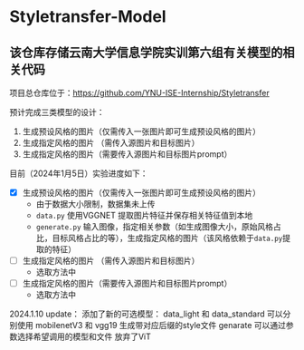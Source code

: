 # Styletransfer-Model

## 该仓库存储云南大学信息学院实训第六组有关模型的相关代码

项目总仓库位于：https://github.com/YNU-ISE-Internship/Styletransfer

预计完成三类模型的设计：
1. 生成预设风格的图片（仅需传入一张图片即可生成预设风格的图片）
2. 生成指定风格的图片 （需传入源图片和目标图片）
3. 生成指定风格的图片（需要传入源图片和目标图片prompt）

目前（2024年1月5日）实验进度如下：
- [x] 生成预设风格的图片（仅需传入一张图片即可生成预设风格的图片）
  *  由于数据大小限制，数据集未上传
  *  `data.py` 使用VGGNET 提取图片特征并保存相关特征值到本地
  *  `generate.py` 输入图像，指定相关参数（如生成图像大小，原始风格占比，目标风格占比的等），生成指定风格的图片（该风格依赖于`data.py`提取的特征）
- [ ] 生成指定风格的图片 （需传入源图片和目标图片）
  *  选取方法中
- [ ] 生成指定风格的图片（需要传入源图片和目标图片prompt）
  *  选取方法中

2024.1.10 update： 
 添加了新的可选模型： 
  data_light 和 data_standard 可以分别使用 mobilenetV3 和 vgg19 生成带对应后缀的style文件 
  genarate 可以通过参数选择希望调用的模型和文件 
 放弃了ViT 
